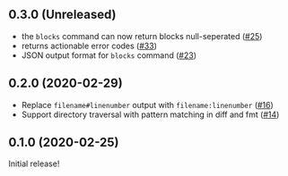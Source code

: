 ## 0.3.0 (Unreleased)

- the `blocks` command can now return blocks null-seperated ([#25](https://github.com/katbyte/terrafmt/issues/25))
- returns actionable error codes ([#33](https://github.com/katbyte/terrafmt/issues/33))
- JSON output format for `blocks` command ([#23](https://github.com/katbyte/terrafmt/issues/23))

## 0.2.0 (2020-02-29)

- Replace `filename#linenumber` output with `filename:linenumber` ([#16](https://github.com/katbyte/terrafmt/issues/16))
- Support directory traversal with pattern matching in diff and fmt ([#14](https://github.com/katbyte/terrafmt/issues/14))

## 0.1.0 (2020-02-25)

Initial release!
